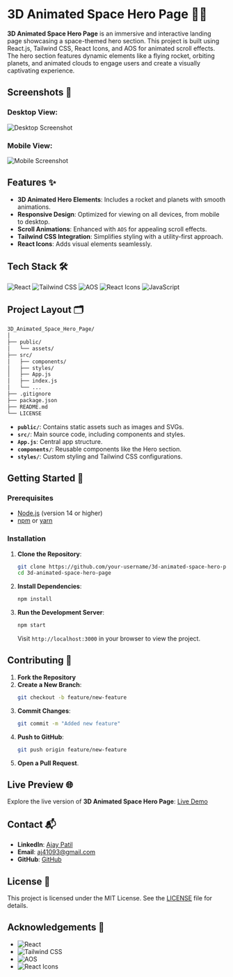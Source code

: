 # 3D Animated Space Hero Page 🚀✨

**3D Animated Space Hero Page** is an immersive and interactive landing page showcasing a space-themed hero section. This project is built using React.js, Tailwind CSS, React Icons, and AOS for animated scroll effects. The hero section features dynamic elements like a flying rocket, orbiting planets, and animated clouds to engage users and create a visually captivating experience.

## Screenshots 📸

### Desktop View:
![Desktop Screenshot](../3D-animated-space/src/assets/Screenshots/Screenshot%202024-11-05%20010945.png)

### Mobile View:
![Mobile Screenshot](../3D-animated-space/src/assets/Screenshots/iPhone-14-Plus-localhost.png)

## Features ✨

- **3D Animated Hero Elements**: Includes a rocket and planets with smooth animations.
- **Responsive Design**: Optimized for viewing on all devices, from mobile to desktop.
- **Scroll Animations**: Enhanced with `AOS` for appealing scroll effects.
- **Tailwind CSS Integration**: Simplifies styling with a utility-first approach.
- **React Icons**: Adds visual elements seamlessly.

## Tech Stack 🛠️

![React](https://img.shields.io/badge/-React-61DAFB?style=flat&logo=react&logoColor=white) 
![Tailwind CSS](https://img.shields.io/badge/-Tailwind%20CSS-38B2AC?style=flat&logo=tailwind-css&logoColor=white)
![AOS](https://img.shields.io/badge/-AOS-000000?style=flat&logo=animation&logoColor=white)
![React Icons](https://img.shields.io/badge/-React%20Icons-61DAFB?style=flat&logo=react&logoColor=white) 
![JavaScript](https://img.shields.io/badge/-JavaScript-F7DF1E?style=flat&logo=javascript&logoColor=black)

## Project Layout 🗂️

```bash
3D_Animated_Space_Hero_Page/
│
├── public/
│   └── assets/
├── src/
│   ├── components/
│   ├── styles/
│   ├── App.js
│   ├── index.js
│   └── ...
├── .gitignore
├── package.json
├── README.md
└── LICENSE
```

- **`public/`**: Contains static assets such as images and SVGs.
- **`src/`**: Main source code, including components and styles.
- **`App.js`**: Central app structure.
- **`components/`**: Reusable components like the Hero section.
- **`styles/`**: Custom styling and Tailwind CSS configurations.

## Getting Started 🚀

### Prerequisites

- [Node.js](https://nodejs.org/) (version 14 or higher)
- [npm](https://www.npmjs.com/) or [yarn](https://yarnpkg.com/)

### Installation

1. **Clone the Repository**:

   ```bash
   git clone https://github.com/your-username/3d-animated-space-hero-page.git
   cd 3d-animated-space-hero-page
   ```

2. **Install Dependencies**:

   ```bash
   npm install
   ```

3. **Run the Development Server**:

   ```bash
   npm start
   ```

   Visit `http://localhost:3000` in your browser to view the project.

## Contributing 🤝

1. **Fork the Repository**
2. **Create a New Branch**:
   ```bash
   git checkout -b feature/new-feature
   ```
3. **Commit Changes**:
   ```bash
   git commit -m "Added new feature"
   ```
4. **Push to GitHub**:
   ```bash
   git push origin feature/new-feature
   ```
5. **Open a Pull Request**.

## Live Preview 🌐

Explore the live version of **3D Animated Space Hero Page**: [Live Demo](https://your-live-link)

## Contact 📬

- **LinkedIn**: [Ajay Patil](https://www.linkedin.com/in/ajaypatil1993)
- **Email**: [aj41093@gmail.com](mailto:aj41093@gmail.com)
- **GitHub**: [GitHub](https://github.com/ajaypatil1993)

## License 📝

This project is licensed under the MIT License. See the [LICENSE](LICENSE) file for details.

## Acknowledgements 🙏

- ![React](https://img.shields.io/badge/-React-61DAFB?style=flat&logo=react&logoColor=white)
- ![Tailwind CSS](https://img.shields.io/badge/-Tailwind%20CSS-38B2AC?style=flat&logo=tailwind-css&logoColor=white)
- ![AOS](https://img.shields.io/badge/-AOS-000000?style=flat&logo=animation&logoColor=white)
- ![React Icons](https://img.shields.io/badge/-React%20Icons-61DAFB?style=flat&logo=react&logoColor=white)